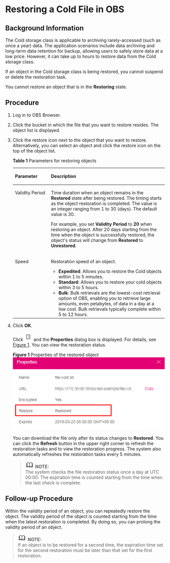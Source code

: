# Restoring a Cold File in OBS<a name="obs_03_0418"></a>

## Background Information<a name="sc77505e4e8f54d77be74167432ce207f"></a>

The Cold storage class is applicable to archiving rarely-accessed \(such as once a year\) data. The application scenarios include data archiving and long-term data retention for backup, allowing users to safely store data at a low price. However, it can take up to hours to restore data from the Cold storage class.

If an object in the Cold storage class is being restored, you cannot suspend or delete the restoration task.

You cannot restore an object that is in the  **Restoring**  state.

## Procedure<a name="s2d1f733f72264226ae6c4e207a585caf"></a>

1.  Log in to OBS Browser.
2.  Click the bucket in which the file that you want to restore resides. The object list is displayed.
3.  Click the restore icon next to the object that you want to restore. Alternatively, you can select an object and click the restore icon on the top of the object list.

    **Table  1**  Parameters for restoring objects

    <a name="t11e13a9301aa4729b85b9e6a3f461360"></a>
    <table><thead align="left"><tr id="obs_03_0320_row20202933164622"><th class="cellrowborder" valign="top" width="23.68%" id="mcps1.2.3.1.1"><p id="obs_03_0320_p25824852164622"><a name="obs_03_0320_p25824852164622"></a><a name="obs_03_0320_p25824852164622"></a>Parameter</p>
    </th>
    <th class="cellrowborder" valign="top" width="76.32%" id="mcps1.2.3.1.2"><p id="obs_03_0320_p11438256164622"><a name="obs_03_0320_p11438256164622"></a><a name="obs_03_0320_p11438256164622"></a>Description</p>
    </th>
    </tr>
    </thead>
    <tbody><tr id="obs_03_0320_row63287564164622"><td class="cellrowborder" valign="top" width="23.68%" headers="mcps1.2.3.1.1 "><p id="obs_03_0320_p26019055164622"><a name="obs_03_0320_p26019055164622"></a><a name="obs_03_0320_p26019055164622"></a>Validity Period</p>
    </td>
    <td class="cellrowborder" valign="top" width="76.32%" headers="mcps1.2.3.1.2 "><p id="obs_03_0320_p27168719164622"><a name="obs_03_0320_p27168719164622"></a><a name="obs_03_0320_p27168719164622"></a>Time duration when an object remains in the <strong id="obs_03_0320_b105713101419"><a name="obs_03_0320_b105713101419"></a><a name="obs_03_0320_b105713101419"></a>Restored</strong> state after being restored. The timing starts as the object restoration is completed. The value is an integer ranging from 1 to 30 (days). The default value is 30.</p>
    <p id="obs_03_0320_p43191881164622"><a name="obs_03_0320_p43191881164622"></a><a name="obs_03_0320_p43191881164622"></a>For example, you set <strong id="obs_03_0320_b39195835171853"><a name="obs_03_0320_b39195835171853"></a><a name="obs_03_0320_b39195835171853"></a>Validity Period</strong> to <strong id="obs_03_0320_b17218197171853"><a name="obs_03_0320_b17218197171853"></a><a name="obs_03_0320_b17218197171853"></a>20</strong> when restoring an object. After 20 days starting from the time when the object is successfully restored, the object's status will change from <strong id="obs_03_0320_b34084818146"><a name="obs_03_0320_b34084818146"></a><a name="obs_03_0320_b34084818146"></a>Restored</strong> to <strong id="obs_03_0320_b193925342113658"><a name="obs_03_0320_b193925342113658"></a><a name="obs_03_0320_b193925342113658"></a>Unrestored</strong>.</p>
    </td>
    </tr>
    <tr id="obs_03_0320_row53182611164622"><td class="cellrowborder" valign="top" width="23.68%" headers="mcps1.2.3.1.1 "><p id="obs_03_0320_p12824228164622"><a name="obs_03_0320_p12824228164622"></a><a name="obs_03_0320_p12824228164622"></a>Speed</p>
    </td>
    <td class="cellrowborder" valign="top" width="76.32%" headers="mcps1.2.3.1.2 "><p id="obs_03_0320_p32129513164622"><a name="obs_03_0320_p32129513164622"></a><a name="obs_03_0320_p32129513164622"></a>Restoration speed of an object.</p>
    <a name="obs_03_0320_ul20730162164622"></a><a name="obs_03_0320_ul20730162164622"></a><ul id="obs_03_0320_ul20730162164622"><li><strong id="obs_03_0320_b1582157145911"><a name="obs_03_0320_b1582157145911"></a><a name="obs_03_0320_b1582157145911"></a>Expedited</strong>: Allows you to restore the Cold objects within 1 to 5 minutes.</li><li><strong id="obs_03_0320_b0591717204614"><a name="obs_03_0320_b0591717204614"></a><a name="obs_03_0320_b0591717204614"></a>Standard</strong>: Allows you to restore your cold objects within 3 to 5 hours.</li><li><strong id="obs_03_0320_b1759418742113726"><a name="obs_03_0320_b1759418742113726"></a><a name="obs_03_0320_b1759418742113726"></a>Bulk</strong>: Bulk retrievals are the lowest-cost retrieval option of OBS, enabling you to retrieve large amounts, even petabytes, of data in a day at a low cost. Bulk retrievals typically complete within 5 to 12 hours.</li></ul>
    </td>
    </tr>
    </tbody>
    </table>

4.  Click  **OK**.

    Click  ![](figures/icon-attributes.png)  and the  **Properties**  dialog box is displayed. For details, see  [Figure 1](#fe014653c9d364bf3999772d96d998638). You can view the restoration status.

    **Figure  1**  Properties of the restored object<a name="fe014653c9d364bf3999772d96d998638"></a>  
    ![](figures/properties-of-the-restored-object.png "properties-of-the-restored-object")

    You can download the file only after its status changes to  **Restored**. You can click the  **Refresh**  button in the upper right corner to refresh the restoration tasks and to view the restoration progress. The system also automatically refreshes the restoration tasks every 5 minutes.

    >![](public_sys-resources/icon-note.gif) **NOTE:**   
    >The system checks the file restoration status once a day at UTC 00:00. The expiration time is counted starting from the time when the last check is complete.  


## Follow-up Procedure<a name="s62e59e087d6c49fb99d881ecaa584564"></a>

Within the validity period of an object, you can repeatedly restore the object. The validity period of the object is counted starting from the time when the latest restoration is completed. By doing so, you can prolong the validity period of an object.

>![](public_sys-resources/icon-note.gif) **NOTE:**   
>If an object is to be restored for a second time, the expiration time set for the second restoration must be later than that set for the first restoration.  

